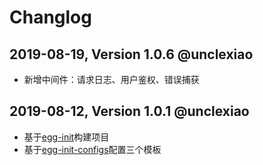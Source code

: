 # Changlog
## 2019-08-19, Version  1.0.6 @unclexiao
- 新增中间件：请求日志、用户鉴权、错误捕获

## 2019-08-12, Version  1.0.1 @unclexiao
- 基于[egg-init](https://github.com/eggjs/egg-init)构建项目
- 基于[egg-init-configs](https://github.com/eggjs/egg-init-config)配置三个模板
